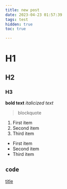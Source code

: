```yaml
---
title: new post
date: 2023-04-23 01:57:39
tags: test
hidden: true
toc: true

---
```


# H1

## H2

### H3

**bold text**
_italicized text_

> blockquote

1. First item
2. Second item
3. Third item

- First item
- Second item
- Third item

## `code`

[title](https://www.example.com)
